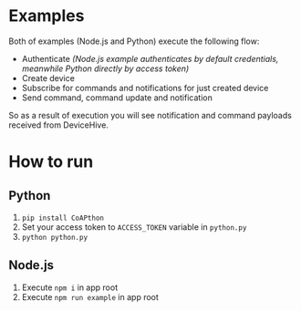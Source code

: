 # Examples
Both of examples (Node.js and Python) execute the following flow:
- Authenticate _(Node.js example authenticates by default credentials, meanwhile Python directly by access token)_
- Create device
- Subscribe for commands and notifications for just created device
- Send command, command update and notification

So as a result of execution you will see notification and command payloads received from DeviceHive.

# How to run
## Python
1. `pip install CoAPthon`
2. Set your access token to `ACCESS_TOKEN` variable in `python.py`
3. `python python.py`

## Node.js
1. Execute `npm i` in app root
2. Execute `npm run example` in app root